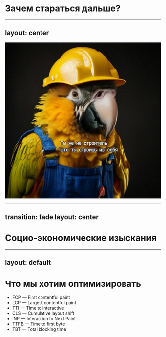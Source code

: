 <div class="center-col h-full text-center">

# Зачем стараться дальше?

</div>


---
layout: center
---

<img src="../assets/birb.webp" />


---
transition: fade
layout: center
---

<div class="center-col h-full text-center">

# Социо-экономические изыскания

</div>

---
layout: default
---

# Что мы хотим оптимизировать

<v-clicks>

- FCP — First contentful paint
- LCP — Largest contentful paint
- TTI — Time to interactive
- CLS — Cumulative layout shift
- INP — Interaction to Next Paint
- TTFB — Time to first byte
- TBT — Total blocking time

</v-clicks>


